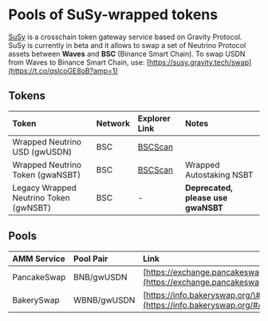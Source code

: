 # Pools of SuSy-wrapped tokens

[SuSy](https://susy.gravity.tech) is a crosschain token gateway service based on Gravity Protocol. SuSy is currently in beta and it allows to swap a set of Neutrino Protocol assets between **Waves** and **BSC** \(Binance Smart Chain\). To swap USDN from Waves to Binance Smart Chain, use: [https://susy.gravity.tech/swap](https://t.co/qslcoGE8oB?amp=1)

## Tokens

| Token | Network | Explorer Link | Notes |
| :--- | :--- | :--- | :--- |
| Wrapped Neutrino USD \(gwUSDN\) | BSC | [BSCScan](https://bscscan.com/token/0xc4b6f32b84657e9f6a73fe119f0967be5ba8cf05) |  |
| Wrapped Neutrino Token \(gwaNSBT\) | BSC | [BSCScan](https://bscscan.com/token/0xadb688cc2d5a729d7e5ddecda8b63ed118f41ea4%20) | Wrapped Autostaking NSBT |
| Legacy Wrapped Neutrino Token \(gwNSBT\) | BSC | - | **Deprecated, please use gwaNSBT** |

## Pools

| AMM Service | Pool Pair | Link |
| :--- | :--- | :--- |
| PancakeSwap | BNB/gwUSDN | [https://exchange.pancakeswap.finance/\#/add/ETH/0xc4b6F32B84657E9f6a73fE119f0967bE5bA8CF05](https://exchange.pancakeswap.finance/#/add/ETH/0xc4b6F32B84657E9f6a73fE119f0967bE5bA8CF05) |
| BakerySwap | WBNB/gwUSDN | [https://info.bakeryswap.org/\#/pair/0x3e8e3d0c58ec2e6c79a24268b1ee512249ae7d50](https://info.bakeryswap.org/#/pair/0x3e8e3d0c58ec2e6c79a24268b1ee512249ae7d50) |

